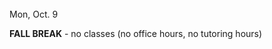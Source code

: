 
<div class="lecture1">

<!--
<div class="lecture1">
<div class="lecture2">
<div class="recitation">
<div class="important">
-->
<div class="column_date">

 <br> 
Mon, Oct. 9 



</div>

<div class="column_materials">
<p markdown="block">

__FALL BREAK__ - no classes (no office hours, no tutoring hours) 

<br><br>


</p>
</div>

<div class="column_assign">
<p markdown="block">

</p>
</div>
    
</div>
